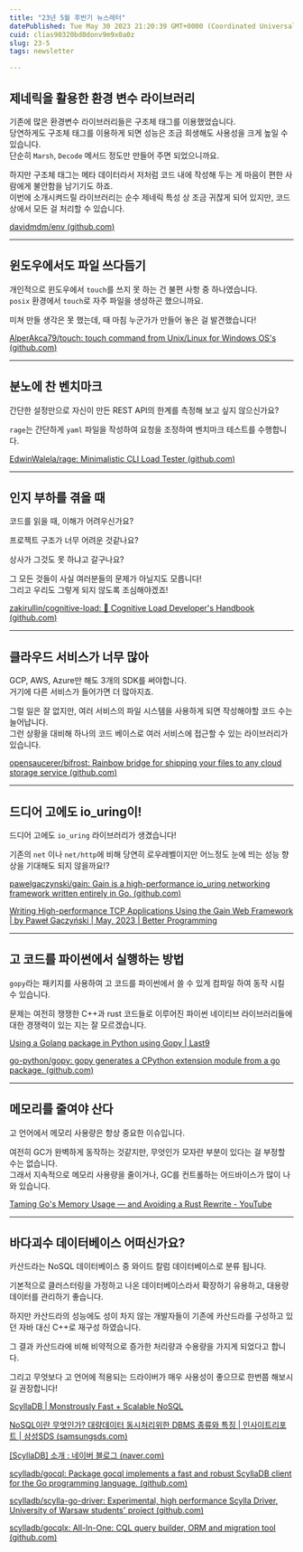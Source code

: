 ```yaml
---
title: "23년 5월 후반기 뉴스레터"
datePublished: Tue May 30 2023 21:20:39 GMT+0000 (Coordinated Universal Time)
cuid: clias90320bd0donv9m9x0a0z
slug: 23-5
tags: newsletter

---
```


## 제네릭을 활용한 환경 변수 라이브러리

기존에 많은 환경변수 라이브러리들은 구조체 태그를 이용했었습니다.  
당연하게도 구조체 태그를 이용하게 되면 성능은 조금 희생해도 사용성을 크게 높일 수 있습니다.  
단순히 `Marsh`, `Decode` 메서드 정도만 만들어 주면 되었으니까요.

하지만 구조체 태그는 메타 데이터라서 저처럼 코드 내에 작성해 두는 게 마음이 편한 사람에게 불안함을 남기기도 하죠.  
이번에 소개시켜드릴 라이브러리는 순수 제네릭 특성 상 조금 귀찮게 되어 있지만, 코드 상에서 모든 걸 처리할 수 있습니다.

[davidmdm/env (](https://github.com/davidmdm/env)[github.com](http://github.com)[)](https://github.com/davidmdm/env)

---

## 윈도우에서도 파일 쓰다듬기

개인적으로 윈도우에서 `touch`를 쓰지 못 하는 건 불편 사항 중 하나였습니다.  
`posix` 환경에서 `touch`로 자주 파일을 생성하곤 했으니까요.

미쳐 만들 생각은 못 했는데, 때 마침 누군가가 만들어 놓은 걸 발견했습니다!

[AlperAkca79/touch: touch command from Unix/Linux for Windows OS's (](https://github.com/AlperAkca79/touch)[github.com](http://github.com)[)](https://github.com/AlperAkca79/touch)

---

## 분노에 찬 벤치마크

간단한 설정만으로 자신이 만든 REST API의 한계를 측정해 보고 싶지 않으신가요?

`rage`는 간단하게 `yaml` 파일을 작성하여 요청을 조정하여 벤치마크 테스트를 수행합니다.

[EdwinWalela/rage: Minimalistic CLI Load Tester (](https://github.com/EdwinWalela/rage)[github.com](http://github.com)[)](https://github.com/EdwinWalela/rage)

---

## 인지 부하를 겪을 때

코드를 읽을 때, 이해가 어려우신가요?

프로젝트 구조가 너무 어려운 것같나요?

상사가 그것도 못 하냐고 갈구나요?

그 모든 것들이 사실 여러분들의 문제가 아닐지도 모릅니다!  
그리고 우리도 그렇게 되지 않도록 조심해야겠죠!

[zakirullin/cognitive-load: 🧠 Cognitive Load Developer's Handbook (](https://github.com/zakirullin/cognitive-load)[github.com](http://github.com)[)](https://github.com/zakirullin/cognitive-load)

---

## 클라우드 서비스가 너무 많아

GCP, AWS, Azure만 해도 3개의 SDK를 써야합니다.  
거기에 다른 서비스가 들어가면 더 많아지죠.

그럴 일은 잘 없지만, 여러 서비스의 파일 시스템을 사용하게 되면 작성해야할 코드 수는 늘어납니다.  
그런 상황을 대비해 하나의 코드 베이스로 여러 서비스에 접근할 수 있는 라이브러리가 있습니다.

[opensaucerer/bifrost: Rainbow bridge for shipping your files to any cloud storage service (](https://github.com/opensaucerer/bifrost)[github.com](http://github.com)[)](https://github.com/opensaucerer/bifrost)

---

## 드디어 고에도 io\_uring이!

드디어 고에도 `io_uring` 라이브러리가 생겼습니다!

기존의 `net` 이나 `net/http`에 비해 당연히 로우레벨이지만 어느정도 눈에 띄는 성능 향상을 기대해도 되지 않을까요!?

[pawelgaczynski/gain: Gain is a high-performance io\_uring networking framework written entirely in Go. (](https://github.com/pawelgaczynski/gain)[github.com](http://github.com)[)](https://github.com/pawelgaczynski/gain)

[Writing High-performance TCP Applications Using the Gain Web Framework | by Paweł Gaczyński | May, 2023 | Better Programming](https://betterprogramming.pub/an-introduction-to-gain-part-1-writing-high-performance-tcp-application-df5f7253e54a)

---

## 고 코드를 파이썬에서 실행하는 방법

`gopy`라는 패키지를 사용하여 고 코드를 파이썬에서 쓸 수 있게 컴파일 하여 동작 시킬 수 있습니다.

문제는 여전히 쟁쟁한 C++과 rust 코드들로 이루어진 파이썬 네이티브 라이브러리들에 대한 경쟁력이 있는 지는 잘 모르겠습니다.

[Using a Golang package in Python using Gopy | Last9](https://last9.io/blog/using-golang-package-in-python-using-gopy/)

[go-python/gopy: gopy generates a CPython extension module from a go package. (](https://github.com/go-python/gopy)[github.com](http://github.com)[)](https://github.com/go-python/gopy)

---

## 메모리를 줄여야 산다

고 언어에서 메모리 사용량은 항상 중요한 이슈입니다.

여전히 GC가 완벽하게 동작하는 것같지만, 무엇인가 모자란 부분이 있다는 걸 부정할 수는 없습니다.  
그래서 지속적으로 메모리 사용량을 줄이거나, GC를 컨트롤하는 어드바이스가 많이 나와 있습니다.

[Taming Go's Memory Usage — and Avoiding a Rust Rewrite - YouTube](https://www.youtube.com/watch?v=nJm8qq05Zm4)

---

## 바다괴수 데이터베이스 어떠신가요?

카산드라는 NoSQL 데이터베이스 중 와이드 칼럼 데이터베이스로 분류 됩니다.

기본적으로 클러스터링을 가정하고 나온 데이터베이스라서 확장하기 유용하고, 대용량 데이터를 관리하기 좋습니다.

하지만 카산드라의 성능에도 성이 차지 않는 개발자들이 기존에 카산드라를 구성하고 있던 자바 대신 C++로 재구성 하였습니다.

그 결과 카산드라에 비해 비약적으로 증가한 처리량과 수용량을 가지게 되었다고 합니다.

그리고 무엇보다 고 언어에 적용되는 드라이버가 매우 사용성이 좋으므로 한번쯤 해보시길 권장합니다!

[ScyllaDB | Monstrously Fast + Scalable NoSQL](https://www.scylladb.com/)

[NoSQL이란 무엇인가? 대량데이터 동시처리위한 DBMS 종류와 특징 | 인사이트리포트 | 삼성SDS (](https://www.samsungsds.com/kr/insights/1232564_4627.html)[samsungsds.com](http://samsungsds.com)[)](https://www.samsungsds.com/kr/insights/1232564_4627.html)

[\[ScyllaDB\] 소개 : 네이버 블로그 (](https://m.blog.naver.com/sssang97/223112135333)[naver.com](http://naver.com)[)](https://m.blog.naver.com/sssang97/223112135333)

[scylladb/gocql: Package gocql implements a fast and robust ScyllaDB client for the Go programming language. (](https://github.com/scylladb/gocql)[github.com](http://github.com)[)](https://github.com/scylladb/gocql)

[scylladb/scylla-go-driver: Experimental, high performance Scylla Driver, University of Warsaw students' project (](https://github.com/scylladb/scylla-go-driver)[github.com](http://github.com)[)](https://github.com/scylladb/scylla-go-driver)

[scylladb/gocqlx: All-In-One: CQL query builder, ORM and migration tool (](https://github.com/scylladb/gocqlx)[github.com](http://github.com)[)](https://github.com/scylladb/gocqlx)